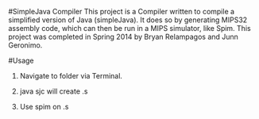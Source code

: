 #SimpleJava Compiler
This project is a Compiler written to compile a simplified version of Java (simpleJava). It does so by
generating MIPS32 assembly code, which can then be run in a MIPS simulator, like Spim. This project was completed
in Spring 2014 by Bryan Relampagos and Junn Geronimo.


#Usage
1. Navigate to folder via Terminal.

2. java sjc <inputfile> will create <inputfile>.s

3. Use spim on <inputfile>.s
